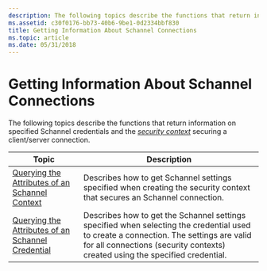 ```yaml
---
description: The following topics describe the functions that return information on specified Schannel credentials and the security context securing a client/server connection.
ms.assetid: c30f0176-bb73-40b6-9be1-0d2334bbf830
title: Getting Information About Schannel Connections
ms.topic: article
ms.date: 05/31/2018
---
```


# Getting Information About Schannel Connections

The following topics describe the functions that return information on specified Schannel credentials and the [*security context*](/windows/desktop/SecGloss/s-gly) securing a client/server connection.



| Topic                                                                                                      | Description                                                                                                                                                                                                                       |
|------------------------------------------------------------------------------------------------------------|-----------------------------------------------------------------------------------------------------------------------------------------------------------------------------------------------------------------------------------|
| [Querying the Attributes of an Schannel Context](querying-the-attributes-of-an-schannel-context.md)       | Describes how to get Schannel settings specified when creating the security context that secures an Schannel connection.<br/>                                                                                               |
| [Querying the Attributes of an Schannel Credential](querying-the-attributes-of-an-schannel-credential.md) | Describes how to get the Schannel settings specified when selecting the credential used to create a connection. The settings are valid for all connections (security contexts) created using the specified credential.<br/> |



 

 

